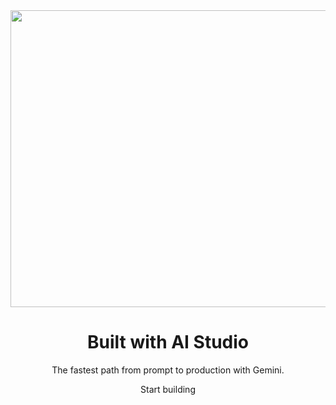 <div align="center">

<img width="1200" height="475" alt="GHBanner" src="https://github.com/user-attachments/assets/0aa67016-6eaf-458a-adb2-6e31a0763ed6" />

  <h1>Built with AI Studio</h2>

  <p>The fastest path from prompt to production with Gemini.</p>

  <p>Start building</p>

</div>
